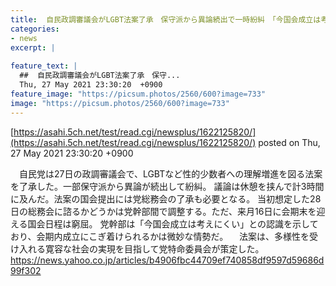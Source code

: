 ```yaml
---
title:  自民政調審議会がLGBT法案了承　保守派から異論続出で一時紛糾　「今国会成立は考えにくい」  
categories:
- news
excerpt: |
  
feature_text: |
  ##  自民政調審議会がLGBT法案了承　保守...
  Thu, 27 May 2021 23:30:20  +0900
feature_image: "https://picsum.photos/2560/600?image=733"
image: "https://picsum.photos/2560/600?image=733"
---
```


[https://asahi.5ch.net/test/read.cgi/newsplus/1622125820/](https://asahi.5ch.net/test/read.cgi/newsplus/1622125820/)
posted on Thu, 27 May 2021 23:30:20  +0900

<!--more-->

　自民党は27日の政調審議会で、LGBTなど性的少数者への理解増進を図る法案を了承した。一部保守派から異論が続出して紛糾。 議論は休憩を挟んで計3時間に及んだ。法案の国会提出には党総務会の了承も必要となる。 当初想定した28日の総務会に諮るかどうかは党幹部間で調整する。ただ、来月16日に会期末を迎える国会日程は窮屈。 党幹部は「今国会成立は考えにくい」との認識を示しており、会期内成立にこぎ着けられるかは微妙な情勢だ。 　法案は、多様性を受け入れる寛容な社会の実現を目指して党特命委員会が策定した。 https://news.yahoo.co.jp/articles/b4906fbc44709ef740858df9597d59686d99f302
